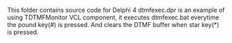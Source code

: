This folder contains source code for Delphi 4
dtmfexec.dpr is an example of using TDTMFMonitor VCL component, 
 it executes dtmfexec.bat everytime the pound key(#) is pressed.
 And clears the DTMF buffer when star key(*) is pressed.
